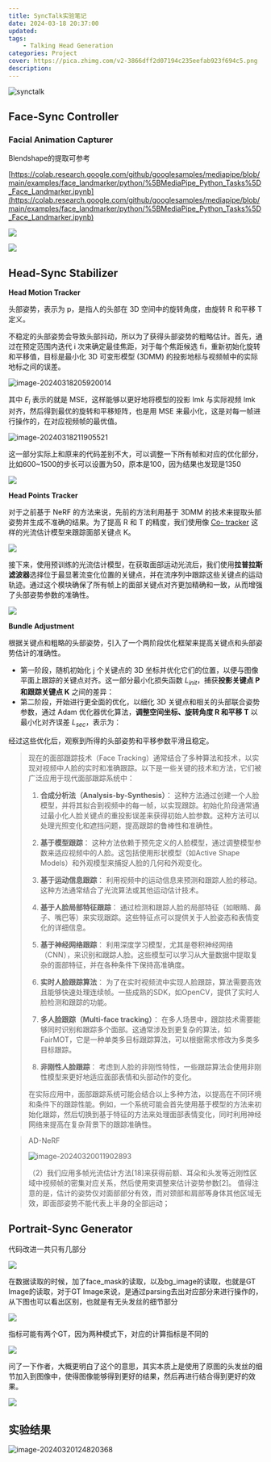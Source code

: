 ```yaml
---
title: SyncTalk实验笔记
date: 2024-03-18 20:37:00
updated:
tags:
    - Talking Head Generation
categories: Project
cover: https://pica.zhimg.com/v2-3866dff2d07194c235eefab923f694c5.png
description: 
---
```




![synctalk](https://picx.zhimg.com/v2-03605cd4fbd659c9d341840c64fd3b41.png)

## Face-Sync Controller

### Facial Animation Capturer

Blendshape的提取可参考 

[https://colab.research.google.com/github/googlesamples/mediapipe/blob/main/examples/face_landmarker/python/%5BMediaPipe_Python_Tasks%5D_Face_Landmarker.ipynb](https://colab.research.google.com/github/googlesamples/mediapipe/blob/main/examples/face_landmarker/python/%5BMediaPipe_Python_Tasks%5D_Face_Landmarker.ipynb)

![](https://picx.zhimg.com/v2-2498ec39938d865073b5cbaae63fdef9.png)

![](https://picx.zhimg.com/v2-8392dcadaf5221c5298ed49baeac28a9.png)



## Head-Sync Stabilizer

**Head Motion Tracker**

头部姿势，表示为 p，是指人的头部在 3D 空间中的旋转角度，由旋转 R 和平移 T 定义。

不稳定的头部姿势会导致头部抖动，所以为了获得头部姿势的粗略估计。首先，通过在预定范围内迭代 i 次来确定最佳焦距，对于每个焦距候选 fi，重新初始化旋转和平移值，目标是最小化 3D 可变形模型 (3DMM) 的投影地标与视频帧中的实际地标之间的误差。

![image-20240318205920014](https://picx.zhimg.com/v2-cd96b85183a33c3b785c76d15344f433.png)

其中 $E_i$ 表示的就是 MSE，这样能够以更好地将模型的投影 lmk 与实际视频 lmk 对齐，然后得到最优的旋转和平移矩阵，也是用 MSE 来最小化，这是对每一帧进行操作的，在对应视频帧的最优值。

![image-20240318211905521](https://picx.zhimg.com/v2-279c71feaa74b2e765d97c881e4da608.png)

这一部分实际上和原来的代码差别不大，可以调整一下所有帧和对应的优化部分，比如600~1500的步长可以设置为50，原本是100，因为结果也发现是1350

![](https://pic1.zhimg.com/v2-fe6fb504cb27b75a3ca8641c715629b5.png)

**Head Points Tracker**

对于之前基于 NeRF 的方法来说，先前的方法利用基于 3DMM 的技术来提取头部姿势并生成不准确的结果。为了提高 R 和 T 的精度，我们使用像 [Co- tracker](https://arxiv.org/html/2307.07635v2) 这样的光流估计模型来跟踪面部关键点 K。

![](https://pica.zhimg.com/v2-1a4d6600883ddfe2e4438913f829716a.png)

接下来，使用预训练的光流估计模型，在获取面部运动光流后，我们使用**拉普拉斯滤波器**选择位于最显著流变化位置的关键点，并在流序列中跟踪这些关键点的运动轨迹。通过这个模块确保了所有帧上的面部关键点对齐更加精确和一致，从而增强了头部姿势参数的准确性。

![](https://pica.zhimg.com/v2-b089529e446c0280c4d3da5c08770f64.png)

**Bundle Adjustment**

根据关键点和粗略的头部姿势，引入了一个两阶段优化框架来提高关键点和头部姿势估计的准确性。

- 第一阶段，随机初始化 j 个关键点的 3D 坐标并优化它们的位置，以便与图像平面上跟踪的关键点对齐。这一部分最小化损失函数 $L_{init}$，捕获**投影关键点 P 和跟踪关键点 K** 之间的差异：
- 第二阶段，开始进行更全面的优化，以细化 3D 关键点和相关的头部联合姿势参数，通过 Adam 优化器优化算法，**调整空间坐标、旋转角度 R 和平移 T** 以最小化对齐误差 $L_{sec}$，表示为：

经过这些优化后，观察到所得的头部姿势和平移参数平滑且稳定。

> 现在的面部跟踪技术（Face Tracking）通常结合了多种算法和技术，以实现对视频中人脸的实时和准确跟踪。以下是一些关键的技术和方法，它们被广泛应用于现代面部跟踪系统中：
>
> 1. **合成分析法（Analysis-by-Synthesis）**：
>    这种方法通过创建一个人脸模型，并将其拟合到视频中的每一帧，以实现跟踪。初始化阶段通常通过最小化人脸关键点的重投影误差来获得初始人脸参数。这种方法可以处理光照变化和遮挡问题，提高跟踪的鲁棒性和准确性。
>
> 2. **基于模型跟踪**：
>    这种方法依赖于预先定义的人脸模型，通过调整模型参数来适应视频中的人脸。这包括使用形状模型（如Active Shape Models）和外观模型来捕捉人脸的几何和外观变化。
>
> 3. **基于运动信息跟踪**：
>    利用视频中的运动信息来预测和跟踪人脸的移动。这种方法通常结合了光流算法或其他运动估计技术。
>
> 4. **基于人脸局部特征跟踪**：
>    通过检测和跟踪人脸的局部特征（如眼睛、鼻子、嘴巴等）来实现跟踪。这些特征点可以提供关于人脸姿态和表情变化的详细信息。
>
> 5. **基于神经网络跟踪**：
>    利用深度学习模型，尤其是卷积神经网络（CNN），来识别和跟踪人脸。这些模型可以学习从大量数据中提取复杂的面部特征，并在各种条件下保持高准确度。
>
> 6. **实时人脸跟踪算法**：
>    为了在实时视频流中实现人脸跟踪，算法需要高效且能够快速处理连续帧。一些成熟的SDK，如OpenCV，提供了实时人脸检测和跟踪的功能。
>
> 7. **多人脸跟踪（Multi-face tracking）**：
>    在多人场景中，跟踪技术需要能够同时识别和跟踪多个面部。这通常涉及到更复杂的算法，如FairMOT，它是一种单类多目标跟踪算法，可以根据需求修改为多类多目标跟踪。
>
> 8. **非刚性人脸跟踪**：
>    考虑到人脸的非刚性特性，一些跟踪算法会使用非刚性模型来更好地适应面部表情和头部动作的变化。
>
> 在实际应用中，面部跟踪系统可能会结合以上多种方法，以提高在不同环境和条件下的跟踪性能。例如，一个系统可能会首先使用基于模型的方法来初始化跟踪，然后切换到基于特征的方法来处理面部表情变化，同时利用神经网络来提高在复杂背景下的跟踪准确性。



> AD-NeRF
>
> ![image-20240320011902893](C:/Users/Kedreamix/AppData/Roaming/Typora/typora-user-images/image-20240320011902893.png)
>
> （2）我们应用多帧光流估计方法[18]来获得前额、耳朵和头发等近刚性区域中视频帧的密集对应关系，然后使用束调整来估计姿势参数[2]。 值得注意的是，估计的姿势仅对面部部分有效，而对颈部和肩部等身体其他区域无效，即面部姿势不能代表上半身的全部运动；



## Portrait-Sync Generator

代码改进一共只有几部分

![](https://pic1.zhimg.com/v2-8241e1d748ca0b674e3913714b0e0386.png)

在数据读取的时候，加了face_mask的读取，以及bg_image的读取，也就是GT Image的读取，对于GT Image来说，是通过parsing去出对应部分来进行操作的，从下图也可以看出区别，也就是有无头发丝的细节部分

![](https://pica.zhimg.com/v2-3866dff2d07194c235eefab923f694c5.png)

指标可能有两个GT，因为两种模式下，对应的计算指标是不同的

![](https://picx.zhimg.com/v2-e5cec8d19e131745028e5a3fe71c3684.png)

问了一下作者，大概更明白了这个的意思，其实本质上是使用了原图的头发丝的细节加入到图像中，使得图像能够得到更好的结果，然后再进行结合得到更好的效果。

![](https://picx.zhimg.com/v2-e59f49fdcbc728e0222376e2a987d73b.png)

## 实验结果



![image-20240320124820368](C:/Users/Kedreamix/AppData/Roaming/Typora/typora-user-images/image-20240320124820368.png)